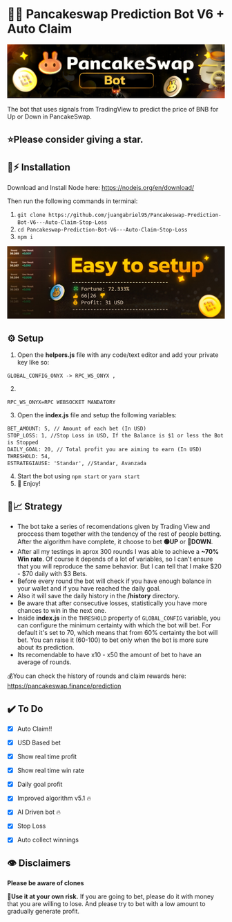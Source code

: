   
# 🔮🚀 Pancakeswap Prediction Bot V6 + Auto Claim

![PancakeSwap-Logo](/img/logo.jpg?raw=true)

The bot that uses signals from TradingView to predict the price of BNB for Up or Down in PancakeSwap.

## ⭐Please consider giving a **star**.


## 🐰⚡ Installation

Download and Install Node here:
https://nodejs.org/en/download/

Then run the following commands in terminal:

1. ``git clone https://github.com/juangabriel95/Pancakeswap-Prediction-Bot-V6---Auto-Claim-Stop-Loss`` 
2. ``cd Pancakeswap-Prediction-Bot-V6---Auto-Claim-Stop-Loss``
3. ``npm i``

![enter image description here](/img/setup.jpg?raw=true)


## ⚙️ Setup

1. Open the **helpers.js** file with any code/text editor and add your private key like so:
```
GLOBAL_CONFIG_ONYX -> RPC_WS_ONYX , 
```
2.
```
RPC_WS_ONYX=RPC WEBSOCKET MANDATORY
```
3. Open the **index.js** file and setup the following variables:
```
BET_AMOUNT: 5, // Amount of each bet (In USD)
STOP_LOSS: 1, //Stop Loss in USD, If the Balance is $1 or less the Bot is Stopped
DAILY_GOAL: 20, // Total profit you are aiming to earn (In USD)
THRESHOLD: 54,
ESTRATEGIAUSE: 'Standar', //Standar, Avanzada
```
4. Start the bot using `npm start` or `yarn start`
5. 🔮 Enjoy!


## 🤖📈 Strategy
- The bot take a series of recomendations given by Trading View and proccess them together with the tendency of the rest of people betting. After the algorithm have complete, it choose to bet **🟢UP** or **🔴DOWN**.
- After all my testings in aprox 300 rounds I was able to achieve a **~70% Win rate**. Of course it depends of a lot of variables, so I can't ensure that you will reproduce the same behavior. But I can tell that I make $20 - $70 daily with $3 Bets.
- Before every round the bot will check if you have enough balance in your wallet and if you have reached the daily goal.
- Also it will save the daily history in the **/history** directory.
- Be aware that after consecutive losses, statistically you have more chances to win in the next one.
- Inside **index.js** in the ``THRESHOLD`` property of ``GLOBAL_CONFIG`` variable, you can configure the minimum certainty with which the bot will bet. For default it's set to 70, which means that from 60% certainty the bot will bet. You can raise it (60-100) to bet only when the bot is more sure about its prediction.
- Its recomendable to have x10 - x50 the amount of bet to have an average of rounds.


💰You can check the history of rounds and claim rewards here: https://pancakeswap.finance/prediction

## ✔️ To Do 

 - [x] Auto Claim!!
 - [x] USD Based bet 
 - [x] Show real time profit 
 - [x] Show real time win rate 
 - [x] Daily goal profit 
 - [x] Improved algorithm v5.1 🔥
 - [x] AI Driven bot 🔥
 - [x] Stop Loss
 - [x] Auto collect winnings 


## 👁️ Disclaimers

**Please be aware of clones**

 👷**Use it at your own risk.** 
 If you are going to bet, please do it with money that you are willing to lose. And please try to bet with a low amount to gradually generate profit.